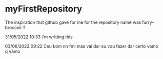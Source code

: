# myFirstRepository
The inspiration that github gave for me for the repository name was furry-broccoli !!

31/05/2022 10:33 I'm writting this

03/06/2022 09:22 Deu bom nn fml mas vai dar eu vou fazer dar certo vamo q vamo